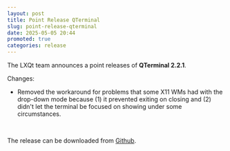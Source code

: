 ```yaml
---
layout: post
title: Point Release QTerminal
slug: point-release-qterminal
date: 2025-05-05 20:44
promoted: true
categories: release
---
```


The LXQt team announces a point releases of **QTerminal 2.2.1**.

Changes:

 * Removed the workaround for problems that some X11 WMs had with the drop-down mode because (1) it prevented exiting on closing and (2) didn't let the terminal be focused on showing under some
circumstances.

<br/>

The release can be downloaded from [Github](https://github.com/lxqt/qterminal/releases).
